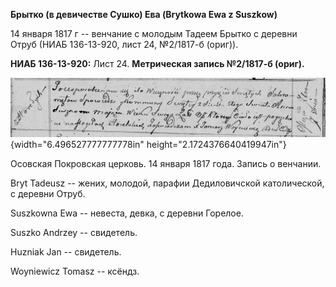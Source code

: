 **Брытко (в девичестве Сушко) Ева (Brytkowa Ewa z Suszkow)**

14 января 1817 г -- венчание с молодым Тадеем Брытко с деревни Отруб
(НИАБ 136-13-920, лист 24, №2/1817-б (ориг)).

**НИАБ 136-13-920:** Лист 24. **Метрическая запись №2/1817-б (ориг).**

![](./media/aa054658e8335bd82c8a82c466de3fe03342040b.png){width="6.496527777777778in"
height="2.1724376640419947in"}

Осовская Покровская церковь. 14 января 1817 года. Запись о венчании.

Bryt Tadeusz -- жених, молодой, парафии Дедиловичской католической, с
деревни Отруб.

Suszkowna Ewa -- невеста, девка, с деревни Горелое.

Suszko Andrzey -- свидетель.

Huzniak Jan -- свидетель.

Woyniewicz Tomasz -- ксёндз.
